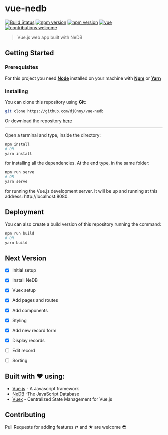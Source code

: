 # vue-nedb

[![Build Status](https://travis-ci.org/dj0nny/vue-nedb.svg?branch=develop)](https://travis-ci.org/dj0nny/vue-nedb)
[![npm version](https://badge.fury.io/js/vue.svg)](https://badge.fury.io/js/vue)
[![npm version](https://badge.fury.io/js/nedb.svg)](https://badge.fury.io/js/nedb)
[![vue](https://img.shields.io/badge/build%20with-vue-blue.svg)](https://img.shields.io/badge/build%20with-vue-blue.svg)
[![contributions welcome](https://img.shields.io/badge/contributions-welcome-brightgreen.svg?style=flat)](https://github.com/dwyl/esta/issues)

> Vue.js web app built with NeDB

## Getting Started

### Prerequisites

For this project you need [__Node__](https://nodejs.org/en/) installed on your machine with [__Npm__](https://www.npmjs.com/) or [__Yarn__](https://yarnpkg.com)

### Installing

You can clone this repository using __Git__:
```bash
git clone https://github.com/dj0nny/vue-nedb
```

Or download the repository [here](https://github.com/dj0nny/vue-nedb/archive/develop.zip)

---

Open a terminal and type, inside the directory:
```bash
npm install 
# OR
yarn install
```

for installing all the dependencies. At the end type, in the same folder:
```bash
npm run serve
# OR
yarn serve
```
for running the Vue.js development server. It will be up and running at this address: http://localhost:8080.

## Deployment

You can also create a build version of this repository running the command:
```bash
npm run build
# OR
yarn build 
```

## Next Version

- [x] Initial setup
- [x] Install NeDB
- [x] Vuex setup
- [x] Add pages and routes
- [x] Add components
- [x] Styling
- [x] Add new record form
- [x] Display records
- [ ] Edit record
- [ ] Sorting


## Built with ❤️ using:

* [Vue.js](https://vuejs.org/) - A Javascript framework
* [NeDB](https://github.com/louischatriot/nedb) -The JavaScript Database
* [Vuex](https://vuex.vuejs.org/) - Centralized State Management for Vue.js

## Contributing

Pull Requests for adding features ⇄ and ★ are welcome 😎